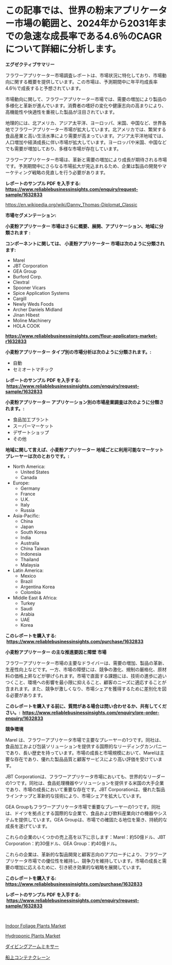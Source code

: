 <p><h1>この記事では、世界の粉末アプリケーター市場の範囲と、2024年から2031年までの急速な成長率である4.6％のCAGRについて詳細に分析します。</h1></p><p><strong>エグゼクティブサマリー</strong></p>
<p><p>フラワーアプリケーター市場調査レポートは、市場状況に特化しており、市場動向に関する概要を提供しています。この市場は、予測期間中に年平均成長率4.6％で成長すると予想されています。</p><p>市場動向に関して、フラワーアプリケーター市場では、需要の増加により製品の多様化と革新が進んでいます。消費者の嗜好の変化や健康志向の高まりにより、高機能性や快適性を重視した製品が注目されています。</p><p>地理的には、北アメリカ、アジア太平洋、ヨーロッパ、米国、中国など、世界各地でフラワーアプリケーター市場が拡大しています。北アメリカでは、繁栄する食品産業と高い生活水準により需要が高まっています。アジア太平洋地域では、人口増加や経済成長に伴い市場が拡大しています。ヨーロッパや米国、中国などでも需要が増加しており、多様な市場が存在しています。</p><p>フラワーアプリケーター市場は、革新と需要の増加により成長が期待される市場です。予測期間中にさらなる市場拡大が見込まれるため、企業は製品の開発やマーケティング戦略の見直しを行う必要があります。</p></p>
<p><strong>レポートのサンプル PDF を入手する: <a href="https://www.reliablebusinessinsights.com/enquiry/request-sample/1632833">https://www.reliablebusinessinsights.com/enquiry/request-sample/1632833</a></strong></p>
<p><a href="https://en.wikipedia.org/wiki/Danny_Thomas-Diplomat_Classic">https://en.wikipedia.org/wiki/Danny_Thomas-Diplomat_Classic</a></p>
<p><strong>市場セグメンテーション:</strong></p>
<p><strong> 小麦粉アプリケーター 市場はさらに概要、展開、アプリケーション、地域に分類されます :</strong></p>
<p><strong>コンポーネントに関しては、 小麦粉アプリケーター 市場は次のように分類されます: &nbsp;</strong></p>
<p><ul><li>Marel</li><li>JBT Corporation</li><li>GEA Group</li><li>Burford Corp.</li><li>Clextral</li><li>Spooner Vicars</li><li>Spice Application Systems</li><li>Cargill</li><li>Newly Weds Foods</li><li>Archer Daniels Midland</li><li>Jinan Hibest</li><li>Moline Machinery</li><li>HOLA COOK</li></ul></p>
<p><strong><a href="https://www.reliablebusinessinsights.com/flour-applicators-market-r1632833">https://www.reliablebusinessinsights.com/flour-applicators-market-r1632833</a></strong></p>
<p><strong> 小麦粉アプリケーター タイプ別の市場分析は次のように分類されます。:</strong></p>
<p><ul><li>自動</li><li>セミオートマチック</li></ul></p>
<p><strong>レポートのサンプル PDF を入手する: &nbsp;<a href="https://www.reliablebusinessinsights.com/enquiry/request-sample/1632833">https://www.reliablebusinessinsights.com/enquiry/request-sample/1632833</a></strong></p>
<p><strong> 小麦粉アプリケーター アプリケーション別の市場産業調査は次のように分類されます。:</strong></p>
<p><ul><li>食品加工プラント</li><li>スーパーマーケット</li><li>デザートショップ</li><li>その他</li></ul></p>
<p><strong>地域に関して言えば、小麦粉アプリケーター 地域ごとに利用可能なマーケットプレーヤーは次のとおりです。:</strong></p>
<p><ul>
    <li>
        North America:
        <ul>
            <li>United States</li>
            <li>Canada</li>
        </ul>
    </li>
    <li>
        Europe:
        <ul>
            <li>Germany</li>
            <li>France</li>
            <li>U.K.</li>
            <li>Italy</li>
            <li>Russia</li>
        </ul>
    </li>
    <li>
        Asia-Pacific:
        <ul>
            <li>China</li>
            <li>Japan</li>
            <li>South Korea</li>
            <li>India</li>
            <li>Australia</li>
            <li>China Taiwan</li>
            <li>Indonesia</li>
            <li>Thailand</li>
            <li>Malaysia</li>
        </ul>
    </li>
    <li>
        Latin America:
        <ul>
            <li>Mexico</li>
            <li>Brazil</li>
            <li>Argentina Korea</li>
            <li>Colombia</li>
        </ul>
    </li>
    <li>
        Middle East & Africa:
        <ul>
            <li>Turkey</li>
            <li>Saudi</li>
            <li>Arabia</li>
            <li>UAE</li>
            <li>Korea</li>
        </ul>
    </li>
    </ul></p>
<p><strong>このレポートを購入する: &nbsp;<a href="https://www.reliablebusinessinsights.com/purchase/1632833">https://www.reliablebusinessinsights.com/purchase/1632833</a></strong></p>
<p><strong>小麦粉アプリケーター の主な推進要因と障壁 市場</strong></p>
<p><p>フラワーアプリケーター市場の主要なドライバーは、需要の増加、製品の革新、生産性向上などです。一方、市場の障壁には、競争の激化、規制の厳格化、原材料の価格上昇などが挙げられます。市場で直面する課題には、技術の進歩に追いつくこと、環境への影響を最小限に抑えること、顧客のニーズに適応することが含まれます。また、競争が激しくなり、市場シェアを獲得するために差別化を図る必要があります。</p></p>
<p><strong>このレポートを購入する前に、質問がある場合は問い合わせるか、共有してください。:&nbsp; <a href="https://www.reliablebusinessinsights.com/enquiry/pre-order-enquiry/1632833">https://www.reliablebusinessinsights.com/enquiry/pre-order-enquiry/1632833</a></strong></p>
<p><strong>競争環境</strong></p>
<p><p>Marel は、フラワーアプリケータ市場で主要なプレーヤーの1つです。同社は、食品加工および包装ソリューションを提供する国際的なリーディングカンパニーであり、長い歴史を持っています。市場の成長と市場規模において、Marelは主要な存在であり、優れた製品品質と顧客サービスにより高い評価を受けています。</p><p>JBT Corporationは、フラワーアプリケータ市場においても、世界的なリーダーの1つです。同社は、食品処理機器やソリューションを提供する米国の大手企業であり、市場の成長において重要な存在です。JBT Corporationは、優れた製品ラインナップと革新的な技術により、市場シェアを拡大しています。</p><p>GEA Groupもフラワーアプリケータ市場で重要なプレーヤーの1つです。同社は、ドイツを拠点とする国際的な企業で、食品および飲料産業向けの機器やシステムを提供しています。GEA Groupは、市場での確固たる地位を築き、持続的な成長を遂げています。</p><p>これらの企業のいくつかの売上高を以下に示します：Marel：約50億ドル、JBT Corporation：約30億ドル、GEA Group：約40億ドル。</p><p>これらの企業は、革新的な製品開発と顧客志向のアプローチにより、フラワーアプリケータ市場での優位性を維持し、競争力を維持しています。市場の成長と需要の増加に応えるために、引き続き効果的な戦略を展開しています。</p></p>
<p><strong>このレポートを購入する: &nbsp; <a href="https://www.reliablebusinessinsights.com/purchase/1632833">https://www.reliablebusinessinsights.com/purchase/1632833</a></strong></p>
<p><strong>レポートのサンプル PDF を入手する: &nbsp;<a href="https://www.reliablebusinessinsights.com/enquiry/request-sample/1632833">https://www.reliablebusinessinsights.com/enquiry/request-sample/1632833</a></strong><strong></strong></p>
<p>&nbsp;</p>
<p><p><a href="https://github.com/Sinjinluong3e0awx2m195k76/Market-Research-Report-List-3/blob/main/indoor-foliage-plants-market.md">Indoor Foliage Plants Market</a></p><p><a href="https://github.com/LitzyGulgowski2023/Market-Research-Report-List-1/blob/main/hydroponic-plants-market.md">Hydroponic Plants Market</a></p><p><a href="https://github.com/roulaayoub-saad/Market-Research-Report-List-2/blob/main/3291036179127.md">ダイビングアームミキサー</a></p><p><a href="https://github.com/schmahlson/Market-Research-Report-List-2/blob/main/6201329179128.md">船上コンテナクレーン</a></p></p>